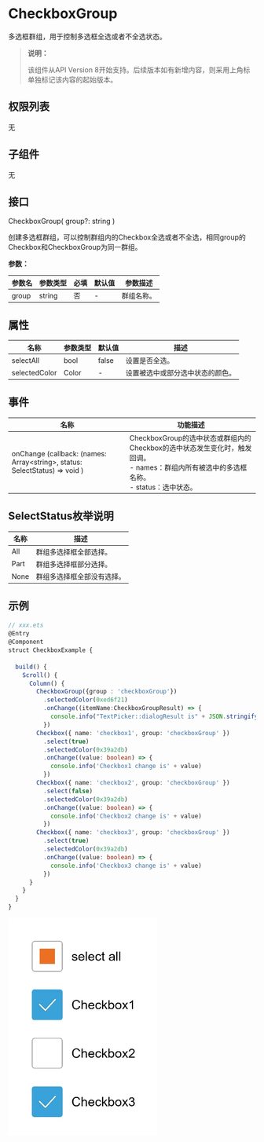 # CheckboxGroup

多选框群组，用于控制多选框全选或者不全选状态。

>  **说明：**
>
>  该组件从API Version 8开始支持。后续版本如有新增内容，则采用上角标单独标记该内容的起始版本。

## 权限列表

无

## 子组件

无

## 接口

CheckboxGroup( group?: string )

创建多选框群组，可以控制群组内的Checkbox全选或者不全选，相同group的Checkbox和CheckboxGroup为同一群组。

**参数：**

| 参数名   | 参数类型   | 必填   | 默认值  | 参数描述  |
| ----- | ------ | ---- | ---- | ----- |
| group | string | 否    | -    | 群组名称。 |

## 属性

| 名称            | 参数类型  | 默认值   | 描述               |
| ------------- | ----- | ----- | ---------------- |
| selectAll     | bool  | false | 设置是否全选。          |
| selectedColor | Color | -     | 设置被选中或部分选中状态的颜色。 |

## 事件

| 名称                                       | 功能描述                                     |
| ---------------------------------------- | ---------------------------------------- |
| onChange (callback: (names: Array&lt;string&gt;, status: SelectStatus) => void ) | CheckboxGroup的选中状态或群组内的Checkbox的选中状态发生变化时，触发回调。<br>- names：群组内所有被选中的多选框名称。<br>- status：选中状态。 |

## SelectStatus枚举说明

| 名称   | 描述            |
| ---- | ------------- |
| All  | 群组多选择框全部选择。   |
| Part | 群组多选择框部分选择。   |
| None | 群组多选择框全部没有选择。 |

## 示例

```ts
// xxx.ets
@Entry
@Component
struct CheckboxExample {

  build() {
    Scroll() {
      Column() {
        CheckboxGroup({group : 'checkboxGroup'})
          .selectedColor(0xed6f21)
          .onChange((itemName:CheckboxGroupResult) => {
            console.info("TextPicker::dialogResult is" + JSON.stringify(itemName))
          })
        Checkbox({ name: 'checkbox1', group: 'checkboxGroup' })
          .select(true)
          .selectedColor(0x39a2db)
          .onChange((value: boolean) => {
            console.info('Checkbox1 change is' + value)
          })
        Checkbox({ name: 'checkbox2', group: 'checkboxGroup' })
          .select(false)
          .selectedColor(0x39a2db)
          .onChange((value: boolean) => {
            console.info('Checkbox2 change is' + value)
          })
        Checkbox({ name: 'checkbox3', group: 'checkboxGroup' })
          .select(true)
          .selectedColor(0x39a2db)
          .onChange((value: boolean) => {
            console.info('Checkbox3 change is' + value)
          })
      }
    }
  }
}
```
![](figures/checkboxgroup.gif)
